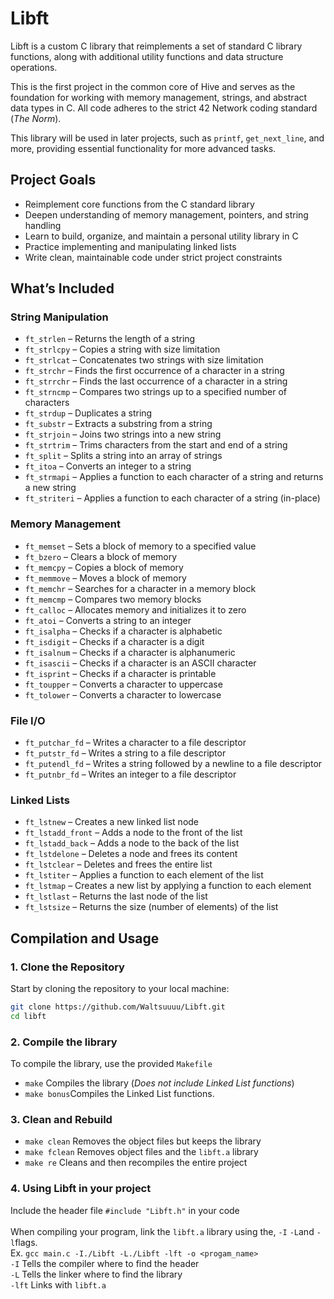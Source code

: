 # Libft

Libft is a custom C library that reimplements a set of standard C library functions, along with additional utility functions and data structure operations. 

This is the first project in the common core of Hive and serves as the foundation for working with memory management, strings, and abstract data types in C. All code adheres to the strict 42 Network coding standard (*The Norm*). 

This library will be used in later projects, such as `printf`, `get_next_line`, and more, providing essential functionality for more advanced tasks.

## Project Goals

- Reimplement core functions from the C standard library
- Deepen understanding of memory management, pointers, and string handling
- Learn to build, organize, and maintain a personal utility library in C
- Practice implementing and manipulating linked lists
- Write clean, maintainable code under strict project constraints

## What’s Included

### **String Manipulation**

- `ft_strlen` – Returns the length of a string
- `ft_strlcpy` – Copies a string with size limitation
- `ft_strlcat` – Concatenates two strings with size limitation
- `ft_strchr` – Finds the first occurrence of a character in a string
- `ft_strrchr` – Finds the last occurrence of a character in a string
- `ft_strncmp` – Compares two strings up to a specified number of characters
- `ft_strdup` – Duplicates a string
- `ft_substr` – Extracts a substring from a string
- `ft_strjoin` – Joins two strings into a new string
- `ft_strtrim` – Trims characters from the start and end of a string
- `ft_split` – Splits a string into an array of strings
- `ft_itoa` – Converts an integer to a string
- `ft_strmapi` – Applies a function to each character of a string and returns a new string
- `ft_striteri` – Applies a function to each character of a string (in-place)

### **Memory Management**

- `ft_memset` – Sets a block of memory to a specified value
- `ft_bzero` – Clears a block of memory
- `ft_memcpy` – Copies a block of memory
- `ft_memmove` – Moves a block of memory
- `ft_memchr` – Searches for a character in a memory block
- `ft_memcmp` – Compares two memory blocks
- `ft_calloc` – Allocates memory and initializes it to zero
- `ft_atoi` – Converts a string to an integer
- `ft_isalpha` – Checks if a character is alphabetic
- `ft_isdigit` – Checks if a character is a digit
- `ft_isalnum` – Checks if a character is alphanumeric
- `ft_isascii` – Checks if a character is an ASCII character
- `ft_isprint` – Checks if a character is printable
- `ft_toupper` – Converts a character to uppercase
- `ft_tolower` – Converts a character to lowercase

### **File I/O**

- `ft_putchar_fd` – Writes a character to a file descriptor
- `ft_putstr_fd` – Writes a string to a file descriptor
- `ft_putendl_fd` – Writes a string followed by a newline to a file descriptor
- `ft_putnbr_fd` – Writes an integer to a file descriptor

### **Linked Lists**

- `ft_lstnew` – Creates a new linked list node
- `ft_lstadd_front` – Adds a node to the front of the list
- `ft_lstadd_back` – Adds a node to the back of the list
- `ft_lstdelone` – Deletes a node and frees its content
- `ft_lstclear` – Deletes and frees the entire list
- `ft_lstiter` – Applies a function to each element of the list
- `ft_lstmap` – Creates a new list by applying a function to each element
- `ft_lstlast` – Returns the last node of the list
- `ft_lstsize` – Returns the size (number of elements) of the list

## Compilation and Usage

### 1. Clone the Repository

Start by cloning the repository to your local machine:

```bash
git clone https://github.com/Waltsuuuu/Libft.git
cd libft
```

### 2. Compile the library

To compile the library, use the provided `Makefile`<br>
- `make` Compiles the library (*Does not include Linked List functions*)<br>
- `make bonus`Compiles the Linked List functions.

### 3. Clean and Rebuild

- `make clean` Removes the object files but keeps the library<br>
- `make fclean` Removes object files and the `libft.a` library<br>
- `make re` Cleans and then recompiles the entire project

### 4. Using Libft in your project

Include the header file `#include "Libft.h"` in your code<br><br>
When compiling your program, link the `libft.a` library using the, `-I` `-L`and `-l`flags.<br>
Ex. `gcc main.c -I./Libft -L./Libft -lft -o <progam_name>` <br>
`-I` Tells the compiler where to find the header <br>
`-L` Tells the linker where to find the library <br>
`-lft` Links with `libft.a`


